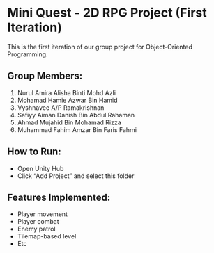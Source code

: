 # Mini Quest - 2D RPG Project (First Iteration)

This is the first iteration of our group project for Object-Oriented Programming.

## Group Members:
1. Nurul Amira Alisha Binti Mohd Azli
2. Mohamad Hamie Azwar Bin Hamid
3. Vyshnavee A/P Ramakrishnan
4. Safiyy Aiman Danish Bin Abdul Rahaman
5. Ahmad Mujahid Bin Mohamad Rizza
6. Muhammad Fahim Amzar Bin Faris Fahmi

## How to Run:
- Open Unity Hub
- Click “Add Project” and select this folder

## Features Implemented:
- Player movement
- Player combat
- Enemy patrol
- Tilemap-based level
- Etc
